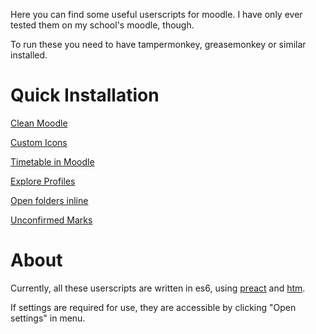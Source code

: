 Here you can find some useful userscripts for moodle. I have only ever tested them on my school's moodle, though.

To run these you need to have tampermonkey, greasemonkey or similar installed.

# Quick Installation

[Clean Moodle](https://github.com/melusc/moodle_userscripts/raw/master/dist/Clean%20Moodle/Clean%20Moodle.user.js)

[Custom Icons](https://github.com/melusc/moodle_userscripts/raw/master/dist/Custom%20Icons/Custom%20Icons.user.js)

[Timetable in Moodle](https://github.com/melusc/moodle_userscripts/raw/master/dist/Timetable%20v5/Timetable%20v5.user.js)

[Explore Profiles](https://github.com/melusc/moodle_userscripts/raw/master/dist/Explore%20Profiles/Explore%20Profiles.user.js)

[Open folders inline](https://github.com/melusc/moodle_userscripts/raw/master/dist/Open%20folders%20inline/Open%20folders%20inline%20preact.user.js)

[Unconfirmed Marks](https://github.com/melusc/moodle_userscripts/raw/master/dist/Unconfirmed%20Marks/Unconfirmed%20Marks%20Preact.user.js)

# About

Currently, all these userscripts are written in es6, using [preact](https://github.com/preactjs/preact) and [htm](https://github.com/developit/htm).

If settings are required for use, they are accessible by clicking "Open settings" in menu.
